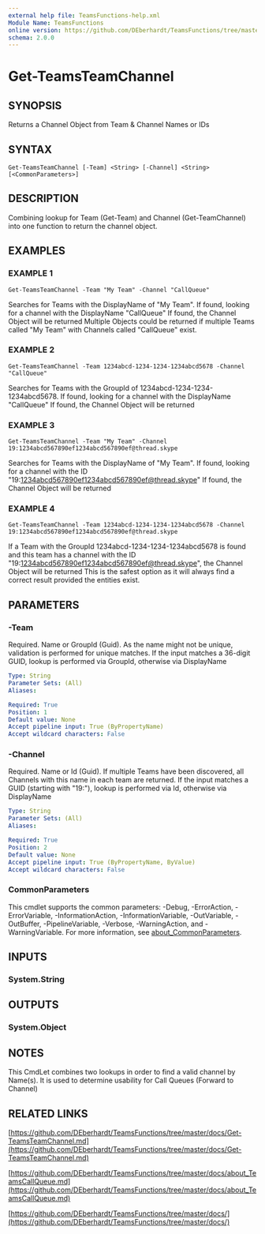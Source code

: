 ```yaml
---
external help file: TeamsFunctions-help.xml
Module Name: TeamsFunctions
online version: https://github.com/DEberhardt/TeamsFunctions/tree/master/docs/Get-TeamsTeamChannel.md
schema: 2.0.0
---
```


# Get-TeamsTeamChannel

## SYNOPSIS
Returns a Channel Object from Team & Channel Names or IDs

## SYNTAX

```
Get-TeamsTeamChannel [-Team] <String> [-Channel] <String> [<CommonParameters>]
```

## DESCRIPTION
Combining lookup for Team (Get-Team) and Channel (Get-TeamChannel) into one function to return the channel object.

## EXAMPLES

### EXAMPLE 1
```
Get-TeamsTeamChannel -Team "My Team" -Channel "CallQueue"
```

Searches for Teams with the DisplayName of "My Team".
If found, looking for a channel with the DisplayName "CallQueue"
If found, the Channel Object will be returned
Multiple Objects could be returned if multiple Teams called "My Team" with Channels called "CallQueue" exist.

### EXAMPLE 2
```
Get-TeamsTeamChannel -Team 1234abcd-1234-1234-1234abcd5678 -Channel "CallQueue"
```

Searches for Teams with the GroupId of 1234abcd-1234-1234-1234abcd5678.
If found, looking for a channel with the DisplayName "CallQueue"
If found, the Channel Object will be returned

### EXAMPLE 3
```
Get-TeamsTeamChannel -Team "My Team" -Channel 19:1234abcd567890ef1234abcd567890ef@thread.skype
```

Searches for Teams with the DisplayName of "My Team".
If found, looking for a channel with the ID "19:1234abcd567890ef1234abcd567890ef@thread.skype"
If found, the Channel Object will be returned

### EXAMPLE 4
```
Get-TeamsTeamChannel -Team 1234abcd-1234-1234-1234abcd5678 -Channel 19:1234abcd567890ef1234abcd567890ef@thread.skype
```

If a Team with the GroupId 1234abcd-1234-1234-1234abcd5678 is found and this team has a channel with the ID "19:1234abcd567890ef1234abcd567890ef@thread.skype", the Channel Object will be returned
This is the safest option as it will always find a correct result provided the entities exist.

## PARAMETERS

### -Team
Required.
Name or GroupId (Guid).
As the name might not be unique, validation is performed for unique matches.
If the input matches a 36-digit GUID, lookup is performed via GroupId, otherwise via DisplayName

```yaml
Type: String
Parameter Sets: (All)
Aliases:

Required: True
Position: 1
Default value: None
Accept pipeline input: True (ByPropertyName)
Accept wildcard characters: False
```

### -Channel
Required.
Name or Id (Guid).
If multiple Teams have been discovered, all Channels with this name in each team are returned.
If the input matches a GUID (starting with "19:"), lookup is performed via Id, otherwise via DisplayName

```yaml
Type: String
Parameter Sets: (All)
Aliases:

Required: True
Position: 2
Default value: None
Accept pipeline input: True (ByPropertyName, ByValue)
Accept wildcard characters: False
```

### CommonParameters
This cmdlet supports the common parameters: -Debug, -ErrorAction, -ErrorVariable, -InformationAction, -InformationVariable, -OutVariable, -OutBuffer, -PipelineVariable, -Verbose, -WarningAction, and -WarningVariable. For more information, see [about_CommonParameters](http://go.microsoft.com/fwlink/?LinkID=113216).

## INPUTS

### System.String
## OUTPUTS

### System.Object
## NOTES
This CmdLet combines two lookups in order to find a valid channel by Name(s).
It is used to determine usability for Call Queues (Forward to Channel)

## RELATED LINKS

[https://github.com/DEberhardt/TeamsFunctions/tree/master/docs/Get-TeamsTeamChannel.md](https://github.com/DEberhardt/TeamsFunctions/tree/master/docs/Get-TeamsTeamChannel.md)

[https://github.com/DEberhardt/TeamsFunctions/tree/master/docs/about_TeamsCallQueue.md](https://github.com/DEberhardt/TeamsFunctions/tree/master/docs/about_TeamsCallQueue.md)

[https://github.com/DEberhardt/TeamsFunctions/tree/master/docs/](https://github.com/DEberhardt/TeamsFunctions/tree/master/docs/)

